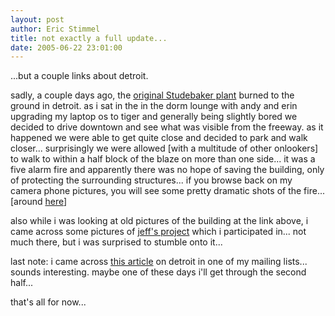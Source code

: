 ```yaml
---
layout: post
author: Eric Stimmel
title: not exactly a full update...
date: 2005-06-22 23:01:00
--- 
```



...but a couple links about detroit.

sadly, a couple days ago, the [original Studebaker plant][] burned to the ground in detroit. as i sat in the in the dorm lounge with andy and erin upgrading my laptop os to tiger and generally being slightly bored we decided to drive downtown and see what was visible from the freeway. as it happened we were able to get quite close and decided to park and walk closer... surprisingly we were allowed [with a multitude of other onlookers] to walk to within a half block of the blaze on more than one side... it was a five alarm fire and apparently there was no hope of saving the building, only of protecting the surrounding structures... if you browse back on my camera phone pictures, you will see some pretty dramatic shots of the fire... [around [here][]]

also while i was looking at old pictures of the building at the link above, i came across some pictures of [jeff's project][] which i participated in... not much there, but i was surprised to stumble onto it...

last note: i came across [this article][] on detroit in one of my mailing lists... sounds interesting. maybe one of these days i'll get through the second half...

that's all for now...

  [original Studebaker plant]: http://detroityes.com/industry/14studepan.htm
  [here]: http://stimmelopolis.textamerica.com/?r=2728842
  [jeff's project]: http://detroityes.com/webisodes/2005/03-spring/09-FordHQ-HP.htm
  [this article]: http://www.ctheory.net/text_file.asp?pick=454

